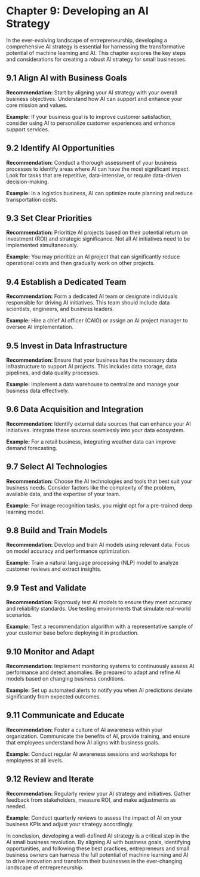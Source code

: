 Chapter 9: Developing an AI Strategy
====================================

In the ever-evolving landscape of entrepreneurship, developing a comprehensive AI strategy is essential for harnessing the transformative potential of machine learning and AI. This chapter explores the key steps and considerations for creating a robust AI strategy for small businesses.

9.1 Align AI with Business Goals
--------------------------------

**Recommendation:** Start by aligning your AI strategy with your overall business objectives. Understand how AI can support and enhance your core mission and values.

**Example:** If your business goal is to improve customer satisfaction, consider using AI to personalize customer experiences and enhance support services.

9.2 Identify AI Opportunities
-----------------------------

**Recommendation:** Conduct a thorough assessment of your business processes to identify areas where AI can have the most significant impact. Look for tasks that are repetitive, data-intensive, or require data-driven decision-making.

**Example:** In a logistics business, AI can optimize route planning and reduce transportation costs.

9.3 Set Clear Priorities
------------------------

**Recommendation:** Prioritize AI projects based on their potential return on investment (ROI) and strategic significance. Not all AI initiatives need to be implemented simultaneously.

**Example:** You may prioritize an AI project that can significantly reduce operational costs and then gradually work on other projects.

9.4 Establish a Dedicated Team
------------------------------

**Recommendation:** Form a dedicated AI team or designate individuals responsible for driving AI initiatives. This team should include data scientists, engineers, and business leaders.

**Example:** Hire a chief AI officer (CAIO) or assign an AI project manager to oversee AI implementation.

9.5 Invest in Data Infrastructure
---------------------------------

**Recommendation:** Ensure that your business has the necessary data infrastructure to support AI projects. This includes data storage, data pipelines, and data quality processes.

**Example:** Implement a data warehouse to centralize and manage your business data effectively.

9.6 Data Acquisition and Integration
------------------------------------

**Recommendation:** Identify external data sources that can enhance your AI initiatives. Integrate these sources seamlessly into your data ecosystem.

**Example:** For a retail business, integrating weather data can improve demand forecasting.

9.7 Select AI Technologies
--------------------------

**Recommendation:** Choose the AI technologies and tools that best suit your business needs. Consider factors like the complexity of the problem, available data, and the expertise of your team.

**Example:** For image recognition tasks, you might opt for a pre-trained deep learning model.

9.8 Build and Train Models
--------------------------

**Recommendation:** Develop and train AI models using relevant data. Focus on model accuracy and performance optimization.

**Example:** Train a natural language processing (NLP) model to analyze customer reviews and extract insights.

9.9 Test and Validate
---------------------

**Recommendation:** Rigorously test AI models to ensure they meet accuracy and reliability standards. Use testing environments that simulate real-world scenarios.

**Example:** Test a recommendation algorithm with a representative sample of your customer base before deploying it in production.

9.10 Monitor and Adapt
----------------------

**Recommendation:** Implement monitoring systems to continuously assess AI performance and detect anomalies. Be prepared to adapt and refine AI models based on changing business conditions.

**Example:** Set up automated alerts to notify you when AI predictions deviate significantly from expected outcomes.

9.11 Communicate and Educate
----------------------------

**Recommendation:** Foster a culture of AI awareness within your organization. Communicate the benefits of AI, provide training, and ensure that employees understand how AI aligns with business goals.

**Example:** Conduct regular AI awareness sessions and workshops for employees at all levels.

9.12 Review and Iterate
-----------------------

**Recommendation:** Regularly review your AI strategy and initiatives. Gather feedback from stakeholders, measure ROI, and make adjustments as needed.

**Example:** Conduct quarterly reviews to assess the impact of AI on your business KPIs and adjust your strategy accordingly.

In conclusion, developing a well-defined AI strategy is a critical step in the AI small business revolution. By aligning AI with business goals, identifying opportunities, and following these best practices, entrepreneurs and small business owners can harness the full potential of machine learning and AI to drive innovation and transform their businesses in the ever-changing landscape of entrepreneurship.

